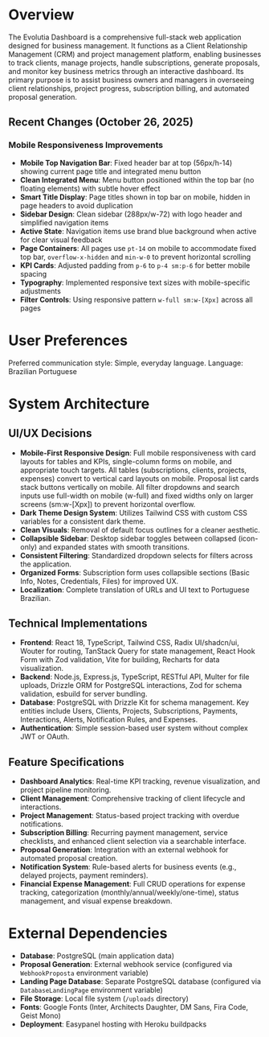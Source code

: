 # Overview

The Evolutia Dashboard is a comprehensive full-stack web application designed for business management. It functions as a Client Relationship Management (CRM) and project management platform, enabling businesses to track clients, manage projects, handle subscriptions, generate proposals, and monitor key business metrics through an interactive dashboard. Its primary purpose is to assist business owners and managers in overseeing client relationships, project progress, subscription billing, and automated proposal generation.

## Recent Changes (October 26, 2025)

### Mobile Responsiveness Improvements
- **Mobile Top Navigation Bar**: Fixed header bar at top (56px/h-14) showing current page title and integrated menu button
- **Clean Integrated Menu**: Menu button positioned within the top bar (no floating elements) with subtle hover effect
- **Smart Title Display**: Page titles shown in top bar on mobile, hidden in page headers to avoid duplication
- **Sidebar Design**: Clean sidebar (288px/w-72) with logo header and simplified navigation items
- **Active State**: Navigation items use brand blue background when active for clear visual feedback
- **Page Containers**: All pages use `pt-14` on mobile to accommodate fixed top bar, `overflow-x-hidden` and `min-w-0` to prevent horizontal scrolling
- **KPI Cards**: Adjusted padding from `p-6` to `p-4 sm:p-6` for better mobile spacing
- **Typography**: Implemented responsive text sizes with mobile-specific adjustments
- **Filter Controls**: Using responsive pattern `w-full sm:w-[Xpx]` across all pages

# User Preferences

Preferred communication style: Simple, everyday language.
Language: Brazilian Portuguese

# System Architecture

## UI/UX Decisions
- **Mobile-First Responsive Design**: Full mobile responsiveness with card layouts for tables and KPIs, single-column forms on mobile, and appropriate touch targets. All tables (subscriptions, clients, projects, expenses) convert to vertical card layouts on mobile. Proposal list cards stack buttons vertically on mobile. All filter dropdowns and search inputs use full-width on mobile (w-full) and fixed widths only on larger screens (sm:w-[Xpx]) to prevent horizontal overflow.
- **Dark Theme Design System**: Utilizes Tailwind CSS with custom CSS variables for a consistent dark theme.
- **Clean Visuals**: Removal of default focus outlines for a cleaner aesthetic.
- **Collapsible Sidebar**: Desktop sidebar toggles between collapsed (icon-only) and expanded states with smooth transitions.
- **Consistent Filtering**: Standardized dropdown selects for filters across the application.
- **Organized Forms**: Subscription form uses collapsible sections (Basic Info, Notes, Credentials, Files) for improved UX.
- **Localization**: Complete translation of URLs and UI text to Portuguese Brazilian.

## Technical Implementations
- **Frontend**: React 18, TypeScript, Tailwind CSS, Radix UI/shadcn/ui, Wouter for routing, TanStack Query for state management, React Hook Form with Zod validation, Vite for building, Recharts for data visualization.
- **Backend**: Node.js, Express.js, TypeScript, RESTful API, Multer for file uploads, Drizzle ORM for PostgreSQL interactions, Zod for schema validation, esbuild for server bundling.
- **Database**: PostgreSQL with Drizzle Kit for schema management. Key entities include Users, Clients, Projects, Subscriptions, Payments, Interactions, Alerts, Notification Rules, and Expenses.
- **Authentication**: Simple session-based user system without complex JWT or OAuth.

## Feature Specifications
- **Dashboard Analytics**: Real-time KPI tracking, revenue visualization, and project pipeline monitoring.
- **Client Management**: Comprehensive tracking of client lifecycle and interactions.
- **Project Management**: Status-based project tracking with overdue notifications.
- **Subscription Billing**: Recurring payment management, service checklists, and enhanced client selection via a searchable interface.
- **Proposal Generation**: Integration with an external webhook for automated proposal creation.
- **Notification System**: Rule-based alerts for business events (e.g., delayed projects, payment reminders).
- **Financial Expense Management**: Full CRUD operations for expense tracking, categorization (monthly/annual/weekly/one-time), status management, and visual expense breakdown.

# External Dependencies

- **Database**: PostgreSQL (main application data)
- **Proposal Generation**: External webhook service (configured via `WebhookProposta` environment variable)
- **Landing Page Database**: Separate PostgreSQL database (configured via `DatabaseLandingPage` environment variable)
- **File Storage**: Local file system (`/uploads` directory)
- **Fonts**: Google Fonts (Inter, Architects Daughter, DM Sans, Fira Code, Geist Mono)
- **Deployment**: Easypanel hosting with Heroku buildpacks